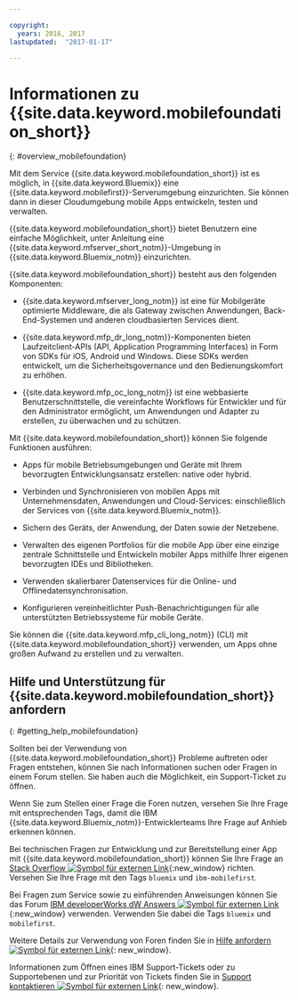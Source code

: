 ```yaml
---

copyright:
  years: 2016, 2017
lastupdated:  "2017-01-17"

---
```


#	Informationen zu {{site.data.keyword.mobilefoundation_short}}
{: #overview_mobilefoundation}

Mit dem Service {{site.data.keyword.mobilefoundation_short}} ist es möglich, in {{site.data.keyword.Bluemix}} eine {{site.data.keyword.mobilefirst}}-Serverumgebung einzurichten. Sie können dann in dieser Cloudumgebung mobile Apps entwickeln, testen und verwalten.

{{site.data.keyword.mobilefoundation_short}} bietet Benutzern eine einfache Möglichkeit, unter Anleitung eine {{site.data.keyword.mfserver_short_notm}}-Umgebung <!--in the {{site.data.keyword.containerlong}} --> in {{site.data.keyword.Bluemix_notm}} einzurichten.

{{site.data.keyword.mobilefoundation_short}} besteht aus den folgenden Komponenten:

*	{{site.data.keyword.mfserver_long_notm}} ist eine für Mobilgeräte optimierte Middleware, die als Gateway zwischen Anwendungen, Back-End-Systemen und anderen cloudbasierten Services dient.

*	{{site.data.keyword.mfp_dr_long_notm}}-Komponenten bieten Laufzeitclient-APIs (API, Application Programming Interfaces) in Form von SDKs für iOS, Android und Windows. Diese SDKs werden entwickelt, um die Sicherheitsgovernance und den Bedienungskomfort zu erhöhen.

*	{{site.data.keyword.mfp_oc_long_notm}} ist eine webbasierte Benutzerschnittstelle, die vereinfachte Workflows für Entwickler und für den Administrator ermöglicht, um Anwendungen und Adapter zu erstellen, zu überwachen und zu schützen.

Mit {{site.data.keyword.mobilefoundation_short}} können Sie folgende Funktionen ausführen:

*	Apps für mobile Betriebsumgebungen und Geräte mit Ihrem bevorzugten Entwicklungsansatz erstellen: native oder hybrid.

*	Verbinden und Synchronisieren von mobilen Apps mit Unternehmensdaten, Anwendungen und Cloud-Services: einschließlich der Services von {{site.data.keyword.Bluemix_notm}}.

*	Sichern des Geräts, der Anwendung, der Daten sowie der Netzebene.

*	Verwalten des eigenen Portfolios für die mobile App über eine einzige zentrale Schnittstelle und Entwickeln mobiler Apps mithilfe Ihrer eigenen bevorzugten IDEs und Bibliotheken.

*	Verwenden skalierbarer Datenservices für die Online- und Offlinedatensynchronisation.

*	Konfigurieren vereinheitlichter Push-Benachrichtigungen für alle unterstützten Betriebssysteme für mobile Geräte.

Sie können die {{site.data.keyword.mfp_cli_long_notm}} (CLI) mit {{site.data.keyword.mobilefoundation_short}} verwenden, um Apps ohne großen Aufwand zu erstellen und zu verwalten.

<!--{{site.data.keyword.mobilefoundation_short}} service provisions a container in your space in {{site.data.keyword.Bluemix_notm}}. You can see the details of the container that is created, view the container performance, and access the server logs from your {{site.data.keyword.Bluemix_notm}} dashboard.-->

## Hilfe und Unterstützung für {{site.data.keyword.mobilefoundation_short}} anfordern
{: #getting_help_mobilefoundation}

Sollten bei der Verwendung von {{site.data.keyword.mobilefoundation_short}} Probleme auftreten oder Fragen entstehen, können Sie nach Informationen suchen oder Fragen in einem Forum stellen. Sie haben auch die Möglichkeit, ein Support-Ticket zu öffnen.

Wenn Sie zum Stellen einer Frage die Foren nutzen, versehen Sie Ihre Frage mit entsprechenden Tags, damit die IBM {{site.data.keyword.Bluemix_notm}}-Entwicklerteams Ihre Frage auf Anhieb erkennen können.

Bei technischen Fragen zur Entwicklung und zur Bereitstellung einer App mit {{site.data.keyword.mobilefoundation_short}} können Sie Ihre Frage an [Stack Overflow ![Symbol für externen Link](../../icons/launch-glyph.svg "Symbol für externen Link")](http://stackoverflow.com/search?q=ibm-mobilefirst+bluemix "Symbol für externen Link"){:new_window} richten. Versehen Sie Ihre Frage mit den Tags `bluemix` und `ibm-mobilefirst`.

Bei Fragen zum Service sowie zu einführenden Anweisungen können Sie das Forum [IBM developerWorks dW Answers ![Symbol für externen Link](../../icons/launch-glyph.svg "Symbol für externen Link")](https://developer.ibm.com/answers/topics/mobilefirst/?smartspace=bluemix "Symbol für externen Link"){:new_window} verwenden. Verwenden Sie dabei die Tags `bluemix` und `mobilefirst`.

Weitere Details zur Verwendung von Foren finden Sie in [Hilfe anfordern ![Symbol für externen Link](../../icons/launch-glyph.svg "Symbol für externen Link")](https://www.{DomainName}/docs/support/index.html#getting-help "Symbol für externen Link"){: new_window}.

Informationen zum Öffnen eines IBM Support-Tickets oder zu Supportebenen und zur Priorität von Tickets finden Sie in [Support kontaktieren ![Symbol für externen Link](../../icons/launch-glyph.svg "Symbol für externen Link")](https://www.{DomainName}/docs/support/index.html#contacting-support "Symbol für externen Link"){: new_window}.
